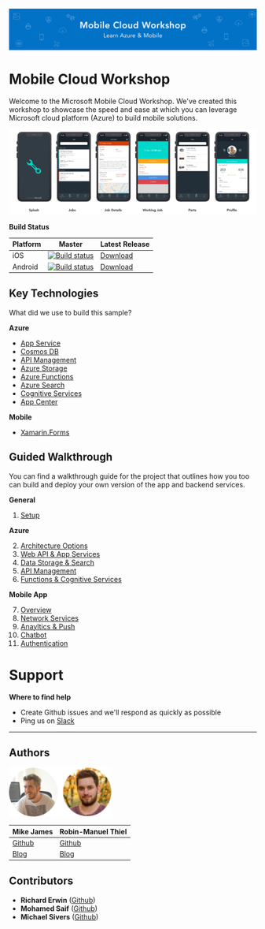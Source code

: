 ![Banner](Resources/WelcomeBanner.png)

# Mobile Cloud Workshop
Welcome to the Microsoft Mobile Cloud Workshop. We've created this workshop to showcase the speed and ease at which you can leverage Microsoft cloud platform (Azure) to build mobile solutions.

<img src="Resources/Design/Design%20Board%20Final.png">

**Build Status**

| Platform | Master | Latest Release |
|----------|------------------------------------------------------------------------------------------------------------------------------------------|----------------|
| iOS | [![Build status](https://build.appcenter.ms/v0.1/apps/364adcc6-160d-42c9-8bd4-f3b926584c38/branches/master/badge)](https://appcenter.ms) | [Download]() |
| Android | [![Build status](https://build.appcenter.ms/v0.1/apps/5865dd4d-0971-48b4-8755-598455ab8677/branches/master/badge)](https://appcenter.ms) | [Download]() |


## Key Technologies 
What did we use to build this sample?

**Azure**

* [App Service](https://azure.microsoft.com/en-us/services/app-service/)
* [Cosmos DB](https://azure.microsoft.com/en-us/services/cosmos-db/)
* [API Management](https://azure.microsoft.com/en-us/services/api-management/)
* [Azure Storage](https://azure.microsoft.com/en-us/services/storage/)
* [Azure Functions](https://azure.microsoft.com/en-us/services/functions/)
* [Azure Search](https://azure.microsoft.com/en-us/services/search/)
* [Cognitive Services](https://azure.microsoft.com/en-us/services/cognitive-services/)
* [App Center](https://appcenter.ms/)

**Mobile**

* [Xamarin.Forms](https://www.xamarin.com/forms)

## Guided Walkthrough
You can find a walkthrough guide for the project that outlines how you too can build and deploy your own version of the app and backend services. 

**General**

1. [Setup](Walkthrough%20Guide/00_Setup/)

**Azure**

2. [Architecture Options](Walkthrough%20Guide/02_Architecture_Options)
3. [Web API & App Services](Walkthrough%20Guide/03_Web_API)
4. [Data Storage & Search](Walkthrough%20Guide/04_Data_Storage)
5. [API Management](Walkthrough%20Guide/05_API_Management)
6. [Functions & Cognitive Services](Walkthrough%20Guide/06_Functions_Cognitive_Services)

**Mobile App**

7. [Overview](Walkthrough%20Guide/07_Mobile_Overview)
8. [Network Services](Walkthrough%20Guide/08_Mobile_Network_Services)
9. [Anayltics & Push](09_Anayltics_Push/README.md)
10. [Chatbot](Walkthrough%20Guide/10_Chatbot)
11. [Authentication](Walkthrough%20Guide/11_Authentication)

# Support

**Where to find help**

* Create Github issues and we'll respond as quickly as possible 
* Ping us on [Slack](https://mobilecloudworkshop.slack.com)

---
## Authors
<img src="Resources/authors.png?raw=true" height="100">

| Mike James  | Robin-Manuel Thiel |
| ----------- | ------------------ |
| [Github](https://github.com/MikeCodesDotNet) |   [Github](https://github.com/robinmanuelthiel)|
| [Blog](https://mikecodes.net) |   [Blog](https://pumpingco.de/) |

## Contributors
- **Richard Erwin** ([Github](https://github.com/rerwinx))
- **Mohamed Saif** ([Github](https://github.com/mohamedsaif))
- **Michael Sivers** ([Github](https://github.com/msivers))
